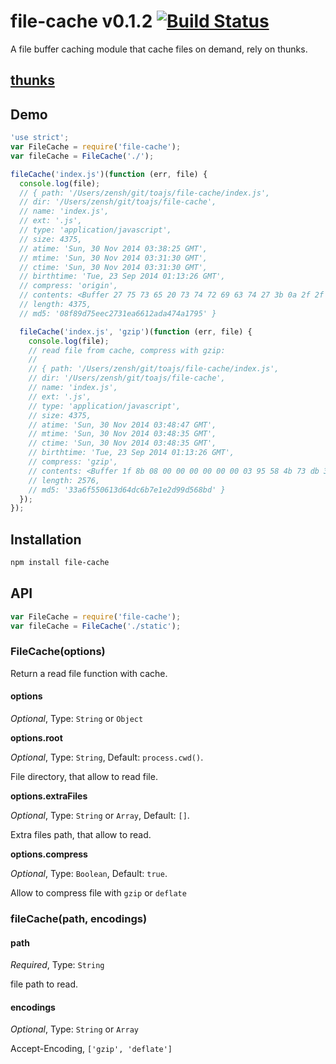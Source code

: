 file-cache v0.1.2 [![Build Status](https://travis-ci.org/toajs/file-cache.svg)](https://travis-ci.org/toajs/file-cache)
====
A file buffer caching module that cache files on demand, rely on thunks.

## [thunks](https://github.com/thunks/thunks)

## Demo

```js
'use strict';
var FileCache = require('file-cache');
var fileCache = FileCache('./');

fileCache('index.js')(function (err, file) {
  console.log(file);
  // { path: '/Users/zensh/git/toajs/file-cache/index.js',
  // dir: '/Users/zensh/git/toajs/file-cache',
  // name: 'index.js',
  // ext: '.js',
  // type: 'application/javascript',
  // size: 4375,
  // atime: 'Sun, 30 Nov 2014 03:38:25 GMT',
  // mtime: 'Sun, 30 Nov 2014 03:31:30 GMT',
  // ctime: 'Sun, 30 Nov 2014 03:31:30 GMT',
  // birthtime: 'Tue, 23 Sep 2014 01:13:26 GMT',
  // compress: 'origin',
  // contents: <Buffer 27 75 73 65 20 73 74 72 69 63 74 27 3b 0a 2f 2f 20 2a 2a 47 69 74 68 75 62 3a 2a 2a 20 68 74 74 70 73 3a 2f 2f 67 69 74 68 75 62 2e 63 6f 6d 2f 74 6f ... >,
  // length: 4375,
  // md5: '08f89d75eec2731ea6612ada474a1795' }

  fileCache('index.js', 'gzip')(function (err, file) {
    console.log(file);
    // read file from cache, compress with gzip:
    //
    // { path: '/Users/zensh/git/toajs/file-cache/index.js',
    // dir: '/Users/zensh/git/toajs/file-cache',
    // name: 'index.js',
    // ext: '.js',
    // type: 'application/javascript',
    // size: 4375,
    // atime: 'Sun, 30 Nov 2014 03:48:47 GMT',
    // mtime: 'Sun, 30 Nov 2014 03:48:35 GMT',
    // ctime: 'Sun, 30 Nov 2014 03:48:35 GMT',
    // birthtime: 'Tue, 23 Sep 2014 01:13:26 GMT',
    // compress: 'gzip',
    // contents: <Buffer 1f 8b 08 00 00 00 00 00 00 03 95 58 4b 73 db 36 10 be eb 57 30 97 90 74 64 ca e9 34 17 a9 69 a7 75 d3 36 33 c9 a4 d3 26 27 47 07 8a 04 45 24 14 c1 00 ... >,
    // length: 2576,
    // md5: '33a6f550613d64dc6b7e1e2d99d568bd' }
  });
});
```

## Installation

```bash
npm install file-cache
```

## API

```js
var FileCache = require('file-cache');
var fileCache = FileCache('./static');
```

### FileCache(options)

Return a read file function with cache.

#### options

*Optional*, Type: `String` or `Object`


**options.root**

*Optional*, Type: `String`, Default: `process.cwd()`.

File directory, that allow to read file.

**options.extraFiles**

*Optional*, Type: `String` or `Array`, Default: `[]`.

Extra files path, that allow to read.

**options.compress**

*Optional*, Type: `Boolean`, Default: `true`.

Allow to compress file with `gzip` or `deflate`

### fileCache(path, encodings)

#### path

*Required*, Type: `String`

file path to read.

#### encodings

*Optional*, Type: `String` or `Array`

Accept-Encoding, `['gzip', 'deflate']`
